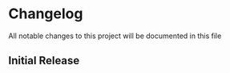 # Changelog

All notable changes to this project will be documented in this file

## Initial Release
